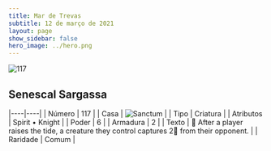 ```yaml
---
title: Mar de Trevas
subtitle: 12 de março de 2021
layout: page
show_sidebar: false
hero_image: ../hero.png
---
```


![117](https://cdn.keyforgegame.com/media/card_front/pt/496_117_MJ25G7VMMGJX_pt.png)

## Senescal Sargassa

|----|----|
| Número | 117 |
| Casa | ![Sanctum](https://archonarcana.com/images/thumb/c/c7/Sanctum.png/22px-Sanctum.png "Santuário") |
| Tipo | Criatura |
| Atributos | Spirit • Knight |
| Poder | 6 |
| Armadura | 2 |
| Texto |  After a player raises the tide, a creature they control captures 2 from their opponent. |
| Raridade | Comum |
